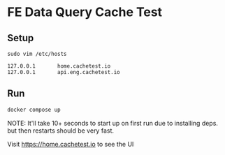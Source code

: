 # FE Data Query Cache Test

## Setup

```
sudo vim /etc/hosts

127.0.0.1       home.cachetest.io
127.0.0.1       api.eng.cachetest.io
```

## Run

```bash
docker compose up
```

NOTE: It'll take 10+ seconds to start up on first run due to installing deps. but then restarts should be very fast.

Visit https://home.cachetest.io to see the UI
